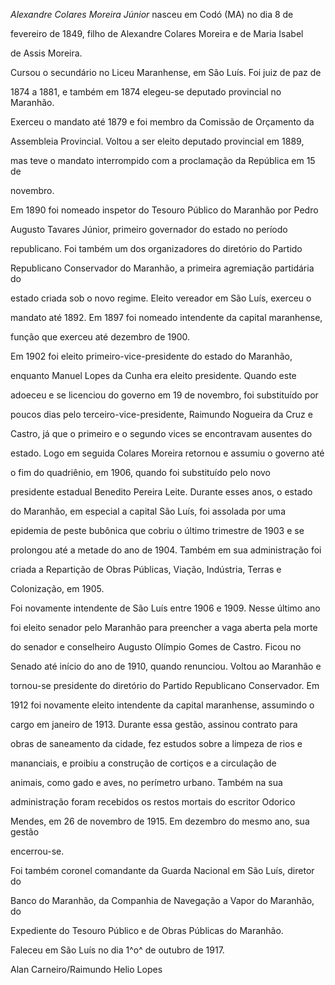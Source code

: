 

*Alexandre Colares Moreira Júnior* nasceu em Codó (MA) no dia 8 de

fevereiro de 1849, filho de Alexandre Colares Moreira e de Maria Isabel

de Assis Moreira.



Cursou o secundário no Liceu Maranhense, em São Luís. Foi juiz de paz de

1874 a 1881, e também em 1874 elegeu-se deputado provincial no Maranhão.

Exerceu o mandato até 1879 e foi membro da Comissão de Orçamento da

Assembleia Provincial. Voltou a ser eleito deputado provincial em 1889,

mas teve o mandato interrompido com a proclamação da República em 15 de

novembro.



Em 1890 foi nomeado inspetor do Tesouro Público do Maranhão por Pedro

Augusto Tavares Júnior, primeiro governador do estado no período

republicano. Foi também um dos organizadores do diretório do Partido

Republicano Conservador do Maranhão, a primeira agremiação partidária do

estado criada sob o novo regime. Eleito vereador em São Luís, exerceu o

mandato até 1892. Em 1897 foi nomeado intendente da capital maranhense,

função que exerceu até dezembro de 1900.



Em 1902 foi eleito primeiro-vice-presidente do estado do Maranhão,

enquanto Manuel Lopes da Cunha era eleito presidente. Quando este

adoeceu e se licenciou do governo em 19 de novembro, foi substituído por

poucos dias pelo terceiro-vice-presidente, Raimundo Nogueira da Cruz e

Castro, já que o primeiro e o segundo vices se encontravam ausentes do

estado. Logo em seguida Colares Moreira retornou e assumiu o governo até

o fim do quadriênio, em 1906, quando foi substituído pelo novo

presidente estadual Benedito Pereira Leite. Durante esses anos, o estado

do Maranhão, em especial a capital São Luís, foi assolada por uma

epidemia de peste bubônica que cobriu o último trimestre de 1903 e se

prolongou até a metade do ano de 1904. Também em sua administração foi

criada a Repartição de Obras Públicas, Viação, Indústria, Terras e

Colonização, em 1905.



Foi novamente intendente de São Luís entre 1906 e 1909. Nesse último ano

foi eleito senador pelo Maranhão para preencher a vaga aberta pela morte

do senador e conselheiro Augusto Olímpio Gomes de Castro. Ficou no

Senado até início do ano de 1910, quando renunciou. Voltou ao Maranhão e

tornou-se presidente do diretório do Partido Republicano Conservador. Em

1912 foi novamente eleito intendente da capital maranhense, assumindo o

cargo em janeiro de 1913. Durante essa gestão, assinou contrato para

obras de saneamento da cidade, fez estudos sobre a limpeza de rios e

mananciais, e proibiu a construção de cortiços e a circulação de

animais, como gado e aves, no perímetro urbano. Também na sua

administração foram recebidos os restos mortais do escritor Odorico

Mendes, em 26 de novembro de 1915. Em dezembro do mesmo ano, sua gestão

encerrou-se.



Foi também coronel comandante da Guarda Nacional em São Luís, diretor do

Banco do Maranhão, da Companhia de Navegação a Vapor do Maranhão, do

Expediente do Tesouro Público e de Obras Públicas do Maranhão.



Faleceu em São Luís no dia 1^o^ de outubro de 1917.



Alan Carneiro/Raimundo Helio Lopes



